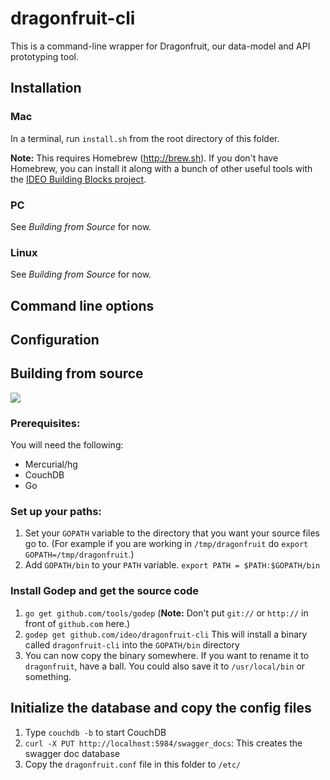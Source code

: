 # dragonfruit-cli

This is a command-line wrapper for Dragonfruit, our data-model and API prototyping tool.  

## Installation
### Mac
In a terminal, run `install.sh` from the root directory of this folder.

**Note:** This requires Homebrew (http://brew.sh).  If you don't have Homebrew, you can install it along with a bunch of other useful tools with the [IDEO Building Blocks project](https://github.com/ideo/building-blocks).  

### PC
See *Building from Source* for now.

### Linux 
See *Building from Source* for now.
 
#### 

## Command line options


## Configuration

## Building from source
![](http://i.imgur.com/GNywZoP.gif)
### Prerequisites:
You will need the following:
 * Mercurial/hg
 * CouchDB
 * Go

### Set up your paths:
 1. Set your `GOPATH` variable to the directory that you want your source files go to. (For example if you are working in `/tmp/dragonfruit` do `export GOPATH=/tmp/dragonfruit`.)
 2. Add `GOPATH/bin` to your `PATH` variable. `export PATH = $PATH:$GOPATH/bin`
 
### Install Godep and get the source code
 1. `go get github.com/tools/godep` (**Note:** Don't put `git://` or `http://` in front of `github.com` here.)
 2. `godep get github.com/ideo/dragonfruit-cli` This will install a binary called `dragonfruit-cli` into the `GOPATH/bin` directory
 3. You can now copy the binary somewhere.  If you want to rename it to `dragonfruit`, have a ball. You could also save it to `/usr/local/bin` or something.
 
## Initialize the database and copy the config files 
 1. Type `couchdb -b` to start CouchDB
 2. `curl -X PUT http://localhost:5984/swagger_docs`: This creates the swagger doc database
 3. Copy the `dragonfruit.conf` file in this folder to `/etc/`
